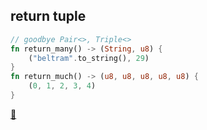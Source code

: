 ## return tuple

```rust
// goodbye Pair<>, Triple<>
fn return_many() -> (String, u8) {
    ("beltram".to_string(), 29) 
}
fn return_much() -> (u8, u8, u8, u8, u8) {
    (0, 1, 2, 3, 4) 
}
```

[📒](https://doc.rust-lang.org/1.7.0/book/functions.html)